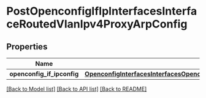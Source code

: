 # PostOpenconfigIfIpInterfacesInterfaceRoutedVlanIpv4ProxyArpConfig

## Properties
Name | Type | Description | Notes
------------ | ------------- | ------------- | -------------
**openconfig_if_ipconfig** | [**OpenconfigInterfacesInterfacesOpenconfiginterfacesinterfacesSubinterfacesOpenconfigifipipv4ProxyarpConfig**](OpenconfigInterfacesInterfacesOpenconfiginterfacesinterfacesSubinterfacesOpenconfigifipipv4ProxyarpConfig.md) |  | [optional] 

[[Back to Model list]](../README.md#documentation-for-models) [[Back to API list]](../README.md#documentation-for-api-endpoints) [[Back to README]](../README.md)


